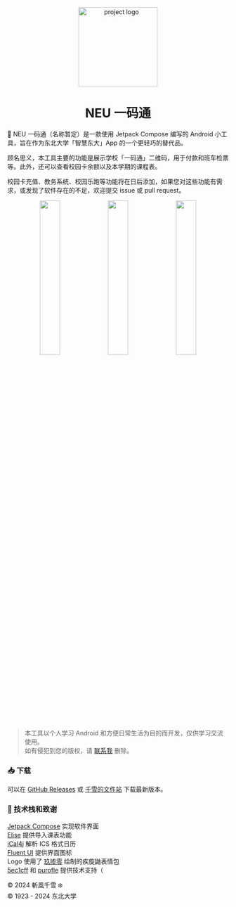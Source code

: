 <div align="center">
  <img src="https://imgsrc.chyk.ink/logo.webp" width="180px" alt="project logo">
  <br>
</div>

<h1 align="center">NEU 一码通</h1>



📳 NEU 一码通（名称暂定）是一款使用 Jetpack Compose 编写的 Android 小工具，旨在作为东北大学「智慧东大」App 的一个更轻巧的替代品。

顾名思义，本工具主要的功能是展示学校「一码通」二维码，用于付款和班车检票等。此外，还可以查看校园卡余额以及本学期的课程表。

校园卡充值、教务系统、校园乐跑等功能将在日后添加，如果您对这些功能有需求，或发现了软件存在的不足，欢迎提交 issue 或 pull request。

<div align="center">
    <img src="https://imgsrc.chyk.ink/1.webp" width="30%" />
    <img src="https://imgsrc.chyk.ink/2.webp" width="30%" />
    <img src="https://imgsrc.chyk.ink/3.webp" width="30%" />
</div>

<br/>


> 本工具以个人学习 Android 和方便日常生活为目的而开发，仅供学习交流使用。  
> 如有侵犯到您的版权，请 [联系我](mailto:me@chyk.ink) 删除。

### 📥 下载

可以在 [GitHub Releases](https://github.com/chiyuki0325/NEUQRCode/releases/latest) 或 [千雪的文件站](https://file.chyk.ink/OneDrive/%E5%AE%89%E5%8D%93%E8%BD%AF%E4%BB%B6/NEU%E4%B8%80%E7%A0%81%E9%80%9A) 下载最新版本。

### 💖 技术栈和致谢

[Jetpack Compose](https://developer.android.com/compose) 实现软件界面  
[Elise](https://github.com/neucn/elise) 提供导入课表功能  
[iCal4j](https://www.ical4j.org/) 解析 ICS 格式日历  
[Fluent UI](https://github.com/microsoft/fluentui) 提供界面图标  
Logo 使用了 [玖掺零](https://space.bilibili.com/87184323) 绘制的疾旋鼬表情包  
[5ec1cff](https://github.com/5ec1cff) 和 [purofle](https://github.com/purofle/) 提供技术支持（

© 2024 斬風千雪 ❄️  
© 1923 - 2024 东北大学


